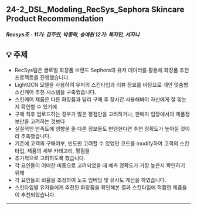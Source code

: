 ## 24-2_DSL_Modeling_RecSys_Sephora Skincare Product Recommendation
##### Recsys조 - 11기: 김주연, 박종락, 송예원 12기: 복지민, 서지니
## 💡 주제
* RecSys팀은 글로벌 화장품 브랜드 Sephora의 유저 데이터를 활용해 화장품 추천 프로젝트를 진행했습니다.
* LightGCN 모델을 사용하여 유저의 스킨타입과 리뷰 정보를 바탕으로 개인 맞춤형 스킨케어 추천 시스템을 구축했습니다.
* 스킨케어 제품은 다른 화장품과 달리 구매 후 장시간 사용해봐야 자신에게 잘 맞는지 확인할 수 있기에
* 구매 직후 업로드하는 경우가 많은 평점만을 고려하거나, 판매자 입장에서의 제품정보만을 고려하는 것보다
* 실질적인 만족도에 영향을 줄 다른 정보들도 반영한다면 추천 정확도가 높아질 것이라 추측했습니다.
* 기존에 고객의 구매여부, 빈도만 고려할 수 있었던 코드를 modify하여 고객의 스킨타입, 제품의 세부 카테고리, 평점을
* 추가적으로 고려하도록 했습니다.
* 각 요인들이 어떠한 비중으로 고려되었을 때 예측 정확도가 가장 높은지 확인하기 위해
* 각 요인들의 비율을 조정하여 노드 임베딩 및 유사도 계산을 하였습니다.
* 스킨타입별 유저들에게 추천된 화장품을 확인해본 결과 스킨타입에 적합한 제품들이 추천되었습니다.
---
